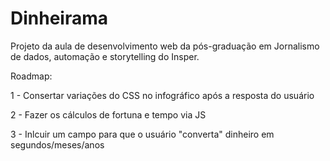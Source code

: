# Dinheirama
Projeto da aula de desenvolvimento web da pós-graduação em Jornalismo de dados, automação e storytelling do Insper.

Roadmap:

1 - Consertar variações do CSS no infográfico após a resposta do usuário

2 - Fazer os cálculos de fortuna e tempo via JS

3 - Inlcuir um campo para que o usuário "converta" dinheiro em segundos/meses/anos
